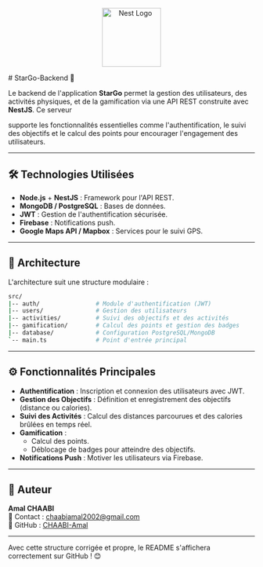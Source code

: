 <p align="center">
  <a href="http://nestjs.com/" target="blank"><img src="https://nestjs.com/img/logo-small.svg" width="120" alt="Nest Logo" /></a>
</p>
 
# StarGo-Backend 🚀

Le backend de l'application **StarGo** permet la gestion des utilisateurs, des activités physiques, et de la gamification via une API REST construite avec **NestJS**. Ce serveur 


supporte les fonctionnalités essentielles comme l'authentification, le suivi des objectifs et le calcul des points pour encourager l'engagement des utilisateurs.

---

## 🛠 **Technologies Utilisées**
- **Node.js** + **NestJS** : Framework pour l'API REST.
- **MongoDB / PostgreSQL** : Bases de données.
- **JWT** : Gestion de l'authentification sécurisée.
- **Firebase** : Notifications push.
- **Google Maps API / Mapbox** : Services pour le suivi GPS.

---

## 📂 **Architecture**<br>




L'architecture suit une structure modulaire :

```bash
src/
|-- auth/                # Module d'authentification (JWT)
|-- users/               # Gestion des utilisateurs
|-- activities/          # Suivi des objectifs et des activités
|-- gamification/        # Calcul des points et gestion des badges
|-- database/            # Configuration PostgreSQL/MongoDB
`-- main.ts              # Point d'entrée principal
```

---

## ⚙️ **Fonctionnalités Principales**
- **Authentification** : Inscription et connexion des utilisateurs avec JWT.
- **Gestion des Objectifs** : Définition et enregistrement des objectifs (distance ou calories).
- **Suivi des Activités** : Calcul des distances parcourues et des calories brûlées en temps réel.
- **Gamification** :
   - Calcul des points.
   - Déblocage de badges pour atteindre des objectifs.
- **Notifications Push** : Motiver les utilisateurs via Firebase.

---

## 👤 **Auteur**
**Amal CHAABI**  
📧 Contact : [chaabiamal2002@gmail.com](mailto:chaabiamal2002@gmail.com)  
🔗 GitHub : [CHAABI-Amal](https://github.com/CHAABI-Amal)

---

Avec cette structure corrigée et propre, le README s'affichera correctement sur GitHub ! 😊


